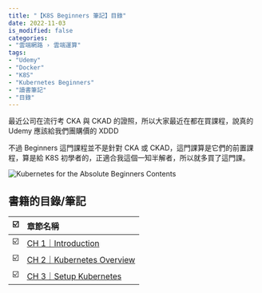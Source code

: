 ```yaml
---
title: "【K8S Beginners 筆記】目錄"
date: 2022-11-03 
is_modified: false
categories:
- "雲端網路 › 雲端運算"
tags:
- "Udemy"
- "Docker"
- "K8S"
- "Kubernetes Beginners"
- "讀書筆記"
- "目錄"
--- 
```


最近公司在流行考 CKA 與 CKAD 的證照，所以大家最近在都在買課程，說真的 Udemy 應該給我們團購價的 XDDD 
  
不過 Beginners 這門課程並不是針對 CKA 或 CKAD，這門課算是它們的前置課程，算是給 K8S 初學者的，正適合我這個一知半解者，所以就多買了這門課。

<!--more-->


<p class="illustration">
    <img src="https://i.imgur.com/Qjo2s1o.png" alt="Kubernetes for the Absolute Beginners Contents">
</p>
 

## 書籍的目錄/筆記

| ☑️  | 章節名稱                                                                                                                                |
| --- |:--------------------------------------------------------------------------------------------------------------------------------------- |
| ☑️  | [CH 1｜Introduction](https://cynthiachuang.github.io/Kubernetes-for-the-Absolute-Beginners-01#ch-1introduction)                      |
| ☑️  | [CH 2｜Kubernetes Overview](https://cynthiachuang.github.io/Kubernetes-for-the-Absolute-Beginners-01#ch-2kubernetes-overview) |
| ☑️  | [CH 3｜Setup Kubernetes](https://cynthiachuang.github.io/Kubernetes-for-the-Absolute-Beginners-01#ch-3setup-kubernetes)|

 
